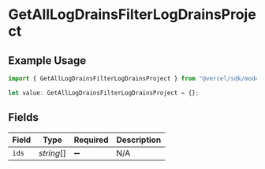 # GetAllLogDrainsFilterLogDrainsProject

## Example Usage

```typescript
import { GetAllLogDrainsFilterLogDrainsProject } from "@vercel/sdk/models/getalllogdrainsop.js";

let value: GetAllLogDrainsFilterLogDrainsProject = {};
```

## Fields

| Field              | Type               | Required           | Description        |
| ------------------ | ------------------ | ------------------ | ------------------ |
| `ids`              | *string*[]         | :heavy_minus_sign: | N/A                |